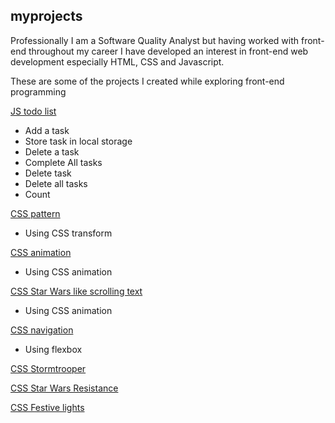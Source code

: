 ## myprojects

Professionally I am a Software Quality Analyst but having worked with front-end throughout my career I have developed an interest in front-end web development especially HTML, CSS and Javascript.

These are some of the projects I created while exploring front-end programming

[JS todo list](https://lshah.github.io/todolist/)

 - Add a task
 - Store task in local storage
 - Delete a task
 - Complete All tasks
 - Delete task
 - Delete all tasks
 - Count

[CSS pattern](https://lshah.github.io/pattern/)
 - Using CSS transform
 
[CSS animation](https://lshah.github.io/cssproject/)
- Using CSS animation

[CSS Star Wars like scrolling text](https://lshah.github.io/scrolling/)
- Using CSS animation

[CSS navigation](https://lshah.github.io/navigationmenu/)
- Using flexbox

[CSS Stormtrooper](https://lshah.github.io/cssstormtrooper/)

[CSS Star Wars Resistance](https://lshah.github.io/cssstarwarsresistance/)

[CSS Festive lights](https://lshah.github.io/festivelights/)
